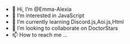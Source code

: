 - 👋 Hi, I’m @Emma-Alexia
- 👀 I’m interested in JavaScript
- 🌱 I’m currently learning Discord.js,Aoi.js,Html
- 💞️ I’m looking to collaborate on DoctorStars
- 📫 How to reach me ...

<!---
ANDRES-EMMA2/ANDRES-EMMA2 is a ✨ special ✨ repository because its `README.md` (this file) appears on your GitHub profile.
You can click the Preview link to take a look at your changes.
--->
